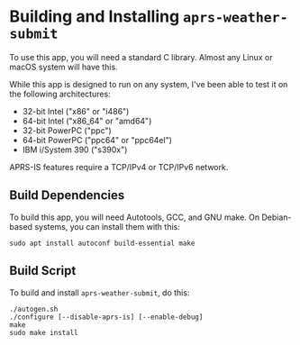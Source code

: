 # Building and Installing `aprs-weather-submit`
To use this app, you will need a standard C library.  Almost any Linux or macOS system will have this.

While this app is designed to run on any system, I've been able to test it on the following architectures:
* 32-bit Intel ("x86" or "i486")
* 64-bit Intel ("x86_64" or "amd64")
* 32-bit PowerPC ("ppc")
* 64-bit PowerPC ("ppc64" or "ppc64el")
* IBM i/System 390 ("s390x")

APRS-IS features require a TCP/IPv4 or TCP/IPv6 network.

## Build Dependencies
To build this app, you will need Autotools, GCC, and GNU make.  On Debian-based systems, you can install them with this:

```console
sudo apt install autoconf build-essential make
```

## Build Script
To build and install `aprs-weather-submit`, do this:

```console
./autogen.sh
./configure [--disable-aprs-is] [--enable-debug]
make
sudo make install
```
